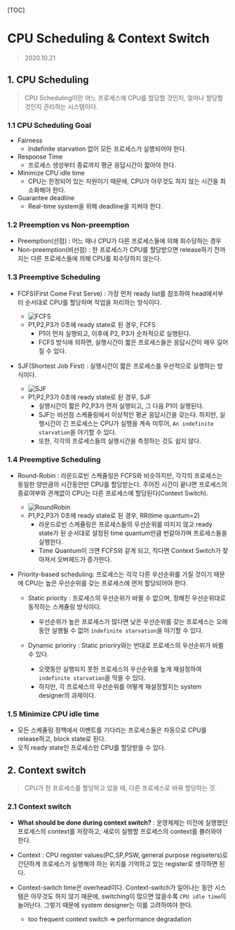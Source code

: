 [TOC]

# CPU Scheduling & Context Switch

> 2020.10.21



## 1. CPU Scheduling

> CPU Scheduling이란 어느 프로세스에 CPU를 할당할 것인지, 얼마나 할당할 것인지 관리하는 시스템이다.



### 1.1 CPU Scheduling Goal



- Fairness
  - Indefinite starvation 없이 모든 프로세스가 실행되어야 한다.
- Response Time
  - 프로세스 생성부터 종료까지 평균 응답시간이 짧아야 한다.
- Minimize CPU idle time
  - CPU는 한정되어 있는 자원이기 때문에, CPU가 아무것도 하지 않는 시간을 최소화해야 한다.
- Guarantee deadline
  -  Real-time system을 위해 deadline을 지켜야 한다.



### 1.2 Preemption vs Non-preemption

- Preemption(선점) : 어느 때나 CPU가 다른 프로세스들에 의해 회수당하는 경우
- Non-preemption(비선점) : 한 프로세스가 CPU를 할당받으면 release하기 전까지는 다른 프로세스들에 의해 CPU를 회수당하지 않는다.



### 1.3 Preemptive Scheduling

- FCFS(First Come First Serve) : 가장 먼저 ready list를 참조하여 head에서부터 순서대로 CPU를 할당하며 작업을 처리하는 방식이다.
  - ![FCFS](C:\Users\qmffn\Desktop\ComputerScience\OS\img\FCFS.jpg)
  - P1,P2,P3가 0초에 ready state로 된 경우, FCFS
    - P1이 먼저 실행되고, 이후에 P2, P3가 순차적으로 실행된다.
    - FCFS 방식에 의하면, 실행시간이 짧은 프로세스들은 응답시간이 매우 길어질 수 있다.



- SJF(Shortest Job First) : 실행시간이 짧은 프로세스를 우선적으로 실행하는 방식이다.
  - ![SJF](C:\Users\qmffn\Desktop\ComputerScience\OS\img\SJF.jpg)
  - P1,P2,P3가 0초에 ready state로 된 경우, SJF
    - 실행시간이 짧은 P2,P3가 먼저 실행되고, 그 다음 P1이 실행된다.
    - SJF는 비선점 스케쥴링에서 이상적인 평균 응답시간을 갖는다. 하지만, 실행시간이 긴 프로세스는 CPU가 실행을 계속 미루어, `An indefinite starvation`을 야기할 수 있다.
    - 또한, 각각의 프로세스들의 실행시간을 측정하는 것도 쉽지 않다.



### 1.4 Preemptive Scheduling

- Round-Robin : 라운드로빈 스케쥴링은 FCFS와 비슷하지만, 각각의 프로세스는 동일한 양만큼의 시간동안만 CPU를 할당받는다. 주어진 시간이 끝나면 프로세스의 종료여부와 관계없이 CPU는 다른 프로세스에 할당된다(Context Switch).
  - ![RoundRobin](C:\Users\qmffn\Desktop\ComputerScience\OS\img\RoundRobin.jpg)
  - P1,P2,P3가 0초에 ready state로 된 경우, RR(time quantum=2)
    - 라운드로빈 스케쥴링은 프로세스들의 우선순위를 따지지 않고 ready state가 된 순서대로 설정된 time quantum만큼 번갈아가며 프로세스들을 실행한다.
    - Time Quantum이 크면 FCFS와 같게 되고, 작다면 Context Switch가 잦아져서 오버헤드가 증가한다.



- Priority-based scheduling: 프로세스는 각각 다른 우선순위를 가질 것이기 때문에 CPU는 높은 우선순위를 갖는 프로세스에 먼저 할당되어야 한다.

  

  - Static priority : 프로세스의 우선순위가 바뀔 수 없으며, 정해진 우선순위대로 동작하는 스케쥴링 방식이다. 
    - 우선순위가 높은 프로세스가 많다면 낮은 우선순위를 갖는 프로세스는 오래동안 실행될 수 없어 `indefinite starvation`을 야기할 수 있다.

  

  - Dynamic prioriry : Static prioriry와는 반대로 프로세스의 우선순위가 바뀔 수 있다.
    - 오랫동안 실행되지 못한 프로세스의 우선순위를 높게 재설정하여 `indefinite starvation`을 막을 수 있다.
    - 하지만, 각 프로세스의 우선순위를 어떻게 재설정할지는 system designer의 과제이다.



### 1.5 Minimize CPU idle time

- 모든 스케쥴링 정책에서 이벤트를 기다리는 프로세스들은 자동으로 CPU를 release하고, block state로 된다.
- 오직 ready state인 프로세스만 CPU를 할당받을 수 있다.



## 2. Context switch

> CPU가 한 프로세스를 할당하고 있을 때, 다른 프로세스로 바꿔 할당하는 것.



### 2.1 Context switch

- **What should be done during context switch?** : 운영체제는 이전에 실행했던 프로세스의 context를 저장하고, 새로이 실행할 프로세스의 context를 불러와야 한다.

- Context : CPU register values(PC,SP,PSW, general purpose regiseters)로 간단하게 프로세스가 실행해야 하는 위치를 기억하고 있는 register로 생각하면 된다.
- Context-switch time은 overhead이다. Context-switch가 일어나는 동안 시스템은 아무것도 하지 않기 때문에, switching이 많으면 많을수록 `CPU idle time`이 늘어난다. 그렇기 때문에 system designer는 이를 고려하여야 한다.
  - too frequent context switch => performance degradation

